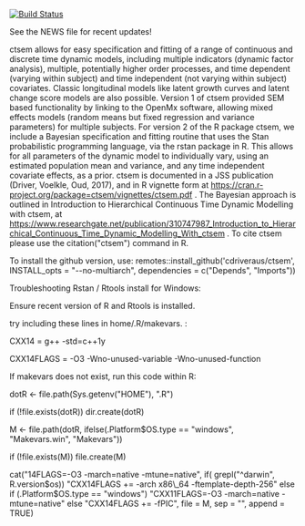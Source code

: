 
<!-- README.md is generated from README.Rmd. Please edit that file -->
[![Build Status](https://travis-ci.org/cdriveraus/ctsem.svg?branch=master)](https://travis-ci.org/cdriveraus/ctsem)

See the NEWS file for recent updates!

ctsem allows for easy specification and fitting of a range of continuous and discrete time dynamic models, including multiple indicators (dynamic factor analysis), multiple, potentially higher order processes, and time dependent (varying within subject) and time independent (not varying within subject) covariates. Classic longitudinal models like latent growth curves and latent change score models are also possible. Version 1 of ctsem provided SEM based functionality by linking to the OpenMx software, allowing mixed effects models (random means but fixed regression and variance parameters) for multiple subjects. For version 2 of the R package ctsem, we include a Bayesian specification and fitting routine that uses the Stan probabilistic programming language, via the rstan package in R. This allows for all parameters of the dynamic model to individually vary, using an estimated population mean and variance, and any time independent covariate effects, as a prior. ctsem is documented in a JSS publication (Driver, Voelkle, Oud, 2017), and in R vignette form at <https://cran.r-project.org/package=ctsem/vignettes/ctsem.pdf> . The Bayesian approach is outlined in Introduction to Hierarchical Continuous Time Dynamic Modelling with ctsem, at <https://www.researchgate.net/publication/310747987_Introduction_to_Hierarchical_Continuous_Time_Dynamic_Modelling_With_ctsem> . To cite ctsem please use the citation("ctsem") command in R.

To install the github version, use: remotes::install\_github('cdriveraus/ctsem', INSTALL\_opts = "--no-multiarch", dependencies = c("Depends", "Imports"))

Troubleshooting Rstan / Rtools install for Windows:

Ensure recent version of R and Rtools is installed.

try including these lines in home/.R/makevars. :

CXX14 = g++ -std=c++1y

CXX14FLAGS = -O3 -Wno-unused-variable -Wno-unused-function

If makevars does not exist, run this code within R:

dotR &lt;- file.path(Sys.getenv("HOME"), ".R")

if (!file.exists(dotR)) dir.create(dotR)

M &lt;- file.path(dotR, ifelse(.Platform$OS.type == "windows", "Makevars.win", "Makevars"))

if (!file.exists(M)) file.create(M)

cat("14FLAGS=-O3 -march=native -mtune=native", if( grepl("^darwin", R.version$os)) "CXX14FLAGS += -arch x86\_64 -ftemplate-depth-256" else  if (.Platform$OS.type == "windows") "CXX11FLAGS=-O3 -march=native -mtune=native" else "CXX14FLAGS += -fPIC", file = M, sep = "", append = TRUE)
